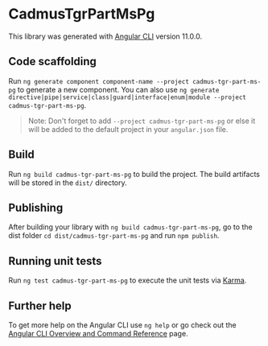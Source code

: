 # CadmusTgrPartMsPg

This library was generated with [Angular CLI](https://github.com/angular/angular-cli) version 11.0.0.

## Code scaffolding

Run `ng generate component component-name --project cadmus-tgr-part-ms-pg` to generate a new component. You can also use `ng generate directive|pipe|service|class|guard|interface|enum|module --project cadmus-tgr-part-ms-pg`.
> Note: Don't forget to add `--project cadmus-tgr-part-ms-pg` or else it will be added to the default project in your `angular.json` file. 

## Build

Run `ng build cadmus-tgr-part-ms-pg` to build the project. The build artifacts will be stored in the `dist/` directory.

## Publishing

After building your library with `ng build cadmus-tgr-part-ms-pg`, go to the dist folder `cd dist/cadmus-tgr-part-ms-pg` and run `npm publish`.

## Running unit tests

Run `ng test cadmus-tgr-part-ms-pg` to execute the unit tests via [Karma](https://karma-runner.github.io).

## Further help

To get more help on the Angular CLI use `ng help` or go check out the [Angular CLI Overview and Command Reference](https://angular.io/cli) page.
